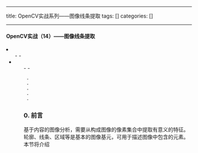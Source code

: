 
--- 
title:  OpenCV实战系列——图像线条提取 
tags: []
categories: [] 

---
#### OpenCV实战（14）——图像线条提取

 <li> 
  <ul>
   - 
   - 
   <li> 
    <ul>
     - 
     - 
    
     - 
     - 
     - 
     - 
     - 
    
### 0. 前言

基于内容的图像分析，需要从构成图像的像素集合中提取有意义的特征。轮廓、线条、区域等是基本的图像基元，可用于描述图像中包含的元素。本节将介绍
